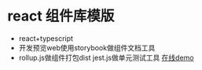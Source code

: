 # react 组件库模版
- react+typescript
- 开发预览web使用storybook做组件文档工具
-  rollup.js做组件打包dist jest.js做单元测试工具
[在线demo](http://g_guojq.gitee.io/react-component-template/?path=/story/button--button-types)

